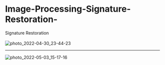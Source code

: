 # Image-Processing-Signature-Restoration-
Signature Restoration <br>
<br>
![photo_2022-04-30_23-44-23](https://user-images.githubusercontent.com/92026137/167227169-8c39f0ef-9b9a-4313-9d50-8fad7f2b8ba9.jpg)
***
![photo_2022-05-03_15-17-16](https://user-images.githubusercontent.com/92026137/167227172-8e47ddc7-155b-4fd5-bd23-64b3ab30e2cd.jpg)
